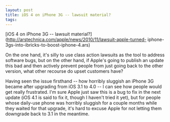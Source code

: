 ```yaml
---
layout: post
title: iOS 4 on iPhone 3G -- lawsuit material?
tags: 
---
```

[iOS 4 on iPhone 3G -- lawsuit
material?](http://arstechnica.com/apple/news/2010/11/lawsuit-apple-turned-
iphone-3gs-into-ibricks-to-boost-iphone-4.ars)

On the one hand, it's silly to use class action lawsuits as the tool to
address software bugs, but on the other hand, if Apple's going to publish an
update this bad and then actively prevent people from just going back to the
other version, what other recourse do upset customers have?

Having seen the issue firsthand -- how horribly sluggish an iPhone 3G became
after upgrading from iOS 3.1 to 4.0 -- I can see how people would get really
frustrated. I'm sure Apple just saw this is a bug to fix in the next update
(iOS 4.1 is said to fix it, though I haven't tried it yet), but for people
whose daily-use phone was horribly sluggish for a couple months while they
waited for that upgrade, it's hard to excuse Apple for not letting them
downgrade back to 3.1 in the meantime.

